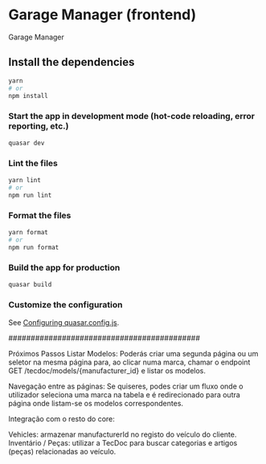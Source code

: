 # Garage Manager (frontend)

Garage Manager

## Install the dependencies
```bash
yarn
# or
npm install
```

### Start the app in development mode (hot-code reloading, error reporting, etc.)
```bash
quasar dev
```


### Lint the files
```bash
yarn lint
# or
npm run lint
```


### Format the files
```bash
yarn format
# or
npm run format
```


### Build the app for production
```bash
quasar build
```

### Customize the configuration
See [Configuring quasar.config.js](https://v2.quasar.dev/quasar-cli-vite/quasar-config-js).


###########################################

Próximos Passos
Listar Modelos:
Poderás criar uma segunda página ou um seletor na mesma página para, ao clicar numa marca, chamar o endpoint GET /tecdoc/models/{manufacturer_id} e listar os modelos.

Navegação entre as páginas:
Se quiseres, podes criar um fluxo onde o utilizador seleciona uma marca na tabela e é redirecionado para outra página onde listam-se os modelos correspondentes.

Integração com o resto do core:

Vehicles: armazenar manufacturerId no registo do veículo do cliente.
Inventário / Peças: utilizar a TecDoc para buscar categorias e artigos (peças) relacionadas ao veículo.